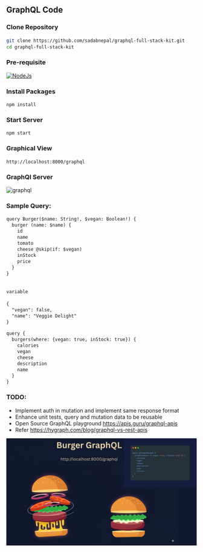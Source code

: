 ## GraphQL Code

### Clone Repository

```bash
git clone https://github.com/sadabnepal/graphql-full-stack-kit.git
cd graphql-full-stack-kit
```

### Pre-requisite
[![NodeJs](https://img.shields.io/badge/-NodeJS-808080?logo=Node.JS)](https://nodejs.org/en/download/)

### Install Packages
```
npm install
```

### Start Server
```
npm start
```

### Graphical View
```
http://localhost:8000/graphql
```

### GraphQl Server
![graphql](./sample/graphql.png)

### Sample Query:
```
query Burger($name: String!, $vegan: Boolean!) {
  burger (name: $name) {
    id
    name
    tomato
    cheese @skip(if: $vegan)
    inStock
    price
  }
}


variable

{
  "vegan": false,
  "name": "Veggie Delight"
}

```

```
query {
  burgers(where: {vegan: true, inStock: true}) {
    calories
    vegan
    cheese
    description
    name
  }
}
```


### TODO:
- Implement auth in mutation and implement same response format
- Enhance unit tests, query and mutation data to be reusable
- Open Source GraphQL playground https://apis.guru/graphql-apis
- Refer https://hygraph.com/blog/graphql-vs-rest-apis 

![burger](./sample/burger.png)